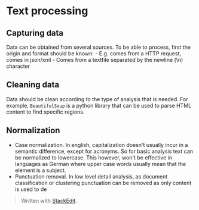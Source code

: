 # Text processing

## Capturing data

Data can be obtained from several sources. To be able to process, first the origin and format should be known: 
	- E.g. comes from a HTTP request, comes in json/xml
	- Comes from a textfile separated by the newline (\n) character

## Cleaning data

Data should be clean according to the type of analysis that is needed. For example, `BeautifulSoup` is a python library that can be used to parse HTML content to find specific regions.

## Normalization

- Case normalization. In english, capitalization doesn't usually incur in a semantic difference, except for acronyms. So for basic analysis text can be normalized to lowercase. 
This however, won't be effective in languages as German where upper case words usually mean that the element is a subject.
- Punctuation removal. In low level detail analysis, as document classification or clustering punctuation can be removed as only content is used to de

> Written with [StackEdit](https://stackedit.io/).
<!--stackedit_data:
eyJoaXN0b3J5IjpbLTEyNzMzOTA2OTEsLTEzNDIyNTQyNiwxMj
M2MDQzNTQ0LC02NTU4OTQwM119
-->